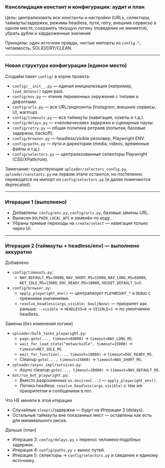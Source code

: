 ### Консолидация констант и конфигурации: аудит и план

Цель: централизовать все константы и настройки (URLs, селекторы, таймауты/задержки, режимы headless, пути, retry, внешние сервисы) в одном месте, сохранить текущую логику (поведение не меняется), убрать дубли и хардкоженные значения.

Принципы: один источник правды, чистые импорты из `config.*`, читаемость, SOLID/DRY/CLEAN.

---

### Новая структура конфигурации (единое место)
Создаём пакет `config/` в корне проекта:
- `config/__init__.py` — единая инициализация (например, `load_dotenv()` один раз).
- `config/env.py` — чтение переменных окружения с типами и дефолтами.
- `config/urls.py` — все URL/эндпоинты (Instagram, внешние сервисы, UI, warmup).
- `config/timeouts.py` — все таймауты (навигация, сокеты и т.д.).
- `config/delays.py` — «человеческие» задержки и сценарные паузы.
- `config/retry.py` — общая политика ретраев (попытки, базовые задержки, backoff).
- `config/browser.py` — headless/visible резолвер, Playwright ENV.
- `config/paths.py` — пути и директории (media, videos, временные файлы и т.д.).
- `config/selectors.py` — централизованные селекторы Playwright (CSS/XPath/role).

Замечание: существующие `uploader/selectors_config.py`, `uploader/constants.py` на первом этапе остаются, но постепенно переводятся на импорт из `config/selectors.py` (и далее помечаются deprecated).

---

### Итерация 1 (выполнено)
- Добавлены: `config/env.py`, `config/urls.py`, базовые замены URL.
- Вынесен `DOLPHIN_LOCAL_API` и заменён по коду.
- Убраны прямые переходы на `create/select` — навигация только через UI.

---

### Итерация 2 (таймауты + headless/env) — выполнено аккуратно

Добавлено
- `config/timeouts.py`:
  - `NAV_DEFAULT_MS=30000`, `NAV_SHORT_MS=15000`, `NAV_LONG_MS=60000`, `NET_IDLE_MS=15000`, `DOC_READY_MS=10000`, `SOCKET_DEFAULT_S=5`.
- `config/browser.py`:
  - `apply_playwright_env()` — централизует `PLAYWRIGHT_*` и `DEBUG` с прежними значениями.
  - `resolve_headless(args_visible: bool|None)` — приоритет как раньше: `--visible` → `HEADLESS=0` → `VISIBLE=1` → по умолчанию headless.

Замены (без изменения логики)
- `uploader/bulk_tasks_playwright.py`:
  - `page.goto(..., timeout=60000)` → `timeout=NAV_LONG_MS`.
  - `wait_for_load_state("networkidle", timeout=15000)` → `timeout=NET_IDLE_MS`.
  - `wait_for_function(..., timeout=10000)` → `timeout=DOC_READY_MS`.
  - Cleanup `goto(..., timeout=15000)` → `timeout=NAV_SHORT_MS`.
- `uploader/async_impl/services.py`:
  - Async cleanup `goto(..., timeout=30000)` → `timeout=NAV_DEFAULT_MS`.
- `bot/run_bot_playwright.py`:
  - Вместо разрозненных `os.environ[...]` — `apply_playwright_env()`.
  - Логика headless: `resolve_headless(args.visible)` с тем же приоритетом и сообщением в лог.

Что НЕ меняли в этой итерации
- Случайные `sleep()`/задержки — будут на Итерации 3 (delays).
- Остальные таймауты вне показанных мест — оставлены как есть для минимального риска.

Дальше (план)
- Итерация 3: `config/delays.py` + перенос человеко‑подобных задержек.
- Итерация 4: `config/paths.py` + вынос путей.
- Итерация 5: селекторы → `config/selectors.py` и сведение к единому источнику.
